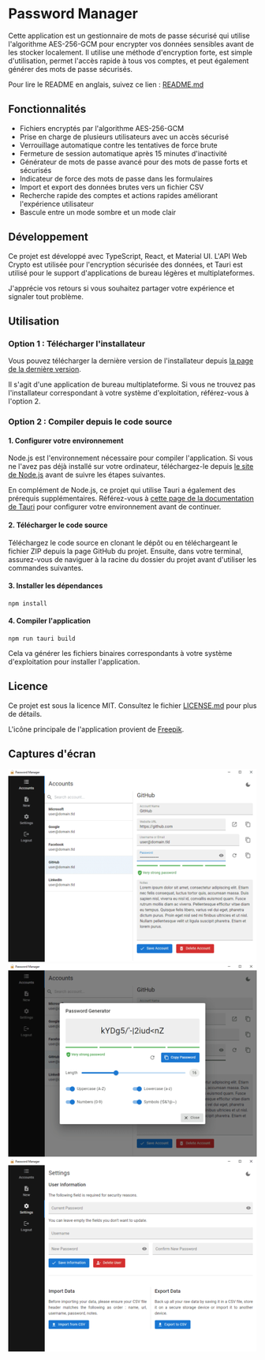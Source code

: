 # Password Manager

Cette application est un gestionnaire de mots de passe sécurisé qui utilise l'algorithme AES-256-GCM pour encrypter vos données sensibles avant de les stocker localement. Il utilise une méthode d'encryption forte, est simple d'utilisation, permet l'accès rapide à tous vos comptes, et peut également générer des mots de passe sécurisés.

Pour lire le README en anglais, suivez ce lien : [README.md](README.md)

## Fonctionnalités

- Fichiers encryptés par l'algorithme AES-256-GCM
- Prise en charge de plusieurs utilisateurs avec un accès sécurisé
- Verrouillage automatique contre les tentatives de force brute
- Fermeture de session automatique après 15 minutes d'inactivité
- Générateur de mots de passe avancé pour des mots de passe forts et sécurisés
- Indicateur de force des mots de passe dans les formulaires
- Import et export des données brutes vers un fichier CSV
- Recherche rapide des comptes et actions rapides améliorant l'expérience utilisateur
- Bascule entre un mode sombre et un mode clair

## Développement

Ce projet est développé avec TypeScript, React, et Material UI. L'API Web Crypto est utilisée pour l'encryption sécurisée des données, et Tauri est utilisé pour le support d'applications de bureau légères et multiplateformes.

J'apprécie vos retours si vous souhaitez partager votre expérience et signaler tout problème.

## Utilisation

### Option 1 : Télécharger l'installateur

Vous pouvez télécharger la dernière version de l'installateur depuis [la page de la dernière version](https://github.com/LaurentP/password-manager/releases).

Il s'agit d'une application de bureau multiplateforme. Si vous ne trouvez pas l'installateur correspondant à votre système d'exploitation, référez-vous à l'option 2.

### Option 2 : Compiler depuis le code source

#### 1. Configurer votre environnement

Node.js est l'environnement nécessaire pour compiler l'application. Si vous ne l'avez pas déjà installé sur votre ordinateur, téléchargez-le depuis [le site de Node.js](https://nodejs.org) avant de suivre les étapes suivantes.

En complément de Node.js, ce projet qui utilise Tauri a également des prérequis supplémentaires. Référez-vous à [cette page de la documentation de Tauri](https://tauri.app/fr/v1/guides/getting-started/prerequisites) pour configurer votre environnement avant de continuer.

#### 2. Télécharger le code source

Téléchargez le code source en clonant le dépôt ou en téléchargeant le fichier ZIP depuis la page GitHub du projet. Ensuite, dans votre terminal, assurez-vous de naviguer à la racine du dossier du projet avant d'utiliser les commandes suivantes.

#### 3. Installer les dépendances

```shell
npm install
```

#### 4. Compiler l'application

```shell
npm run tauri build
```

Cela va générer les fichiers binaires correspondants à votre système d'exploitation pour installer l'application.

## Licence

Ce projet est sous la licence MIT. Consultez le fichier [LICENSE.md](LICENSE.md) pour plus de détails.

L'icône principale de l'application provient de [Freepik](https://freepik.com).

## Captures d'écran

![Accounts](/screenshots/screenshot-1.png)
![Password Generator](/screenshots/screenshot-2.png)
![Settings](/screenshots/screenshot-3.png)
